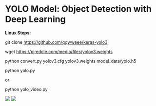 # YOLO Model: Object Detection with Deep Learning



<b> Linux Steps: </b>

git clone https://github.com/qqwweee/keras-yolo3

wget https://pjreddie.com/media/files/yolov3.weights

python convert.py yolov3.cfg yolov3.weights model_data/yolo.h5

python yolo.py

or 

python yolo_video.py

<img src=https://github.com/RubensZimbres/Repo-2018/blob/master/YOLO%20model/YOLO.png>

<img src=https://github.com/RubensZimbres/Repo-2018/blob/master/YOLO%20model/YOLO2.png>
